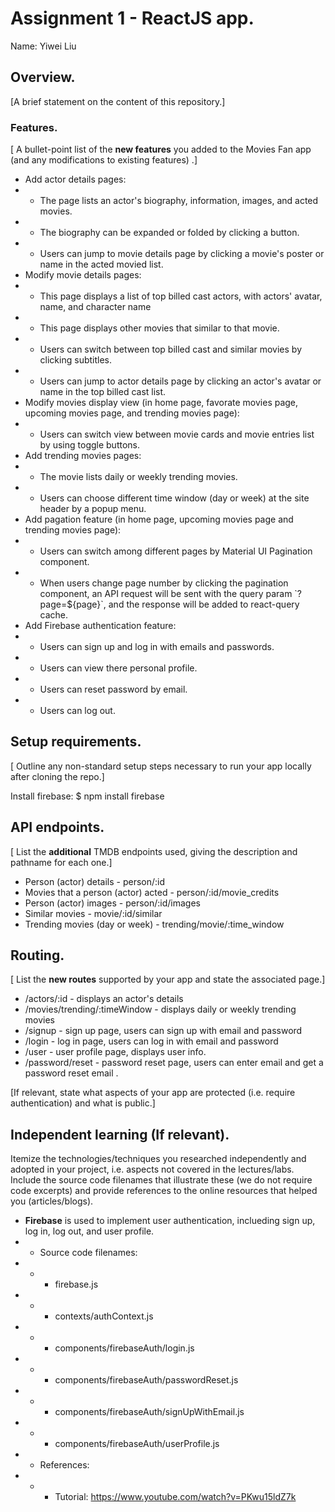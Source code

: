 # Assignment 1 - ReactJS app.

Name: Yiwei Liu

## Overview.

[A brief statement on the content of this repository.]

### Features.
[ A bullet-point list of the __new features__ you added to the Movies Fan app (and any modifications to existing features) .]

+ Add actor details pages:
+ + The page lists an actor's biography, information, images, and acted movies. 
+ + The biography can be expanded or folded by clicking a button.
+ + Users can jump to movie details page by clicking a movie's poster or name in the acted movied list.
+ Modify movie details pages:
+ + This page displays a list of top billed cast actors, with actors' avatar, name, and character name
+ + This page displays other movies that similar to that movie.
+ + Users can switch between top billed cast and similar movies by clicking subtitles.
+ + Users can jump to actor details page by clicking an actor's avatar or name in the top billed cast list.
+ Modify movies display view (in home page, favorate movies page, upcoming movies page, and trending movies page):
+ + Users can switch view between movie cards and movie entries list by using toggle buttons.
+ Add trending movies pages:
+ + The movie lists daily or weekly trending movies.
+ + Users can choose different time window (day or week) at the site header by a popup menu.
+ Add pagation feature (in home page, upcoming movies page and trending movies page):
+ + Users can switch among different pages by Material UI Pagination component.
+ + When users change page number by clicking the pagination component, an API request will be sent with the query param \`?page=${page}\`, and the response will be added to react-query cache.
+ Add Firebase authentication feature:
+ + Users can sign up and log in with emails and passwords.
+ + Users can view there personal profile.
+ + Users can reset password by email.
+ + Users can log out.

## Setup requirements.

[ Outline any non-standard setup steps necessary to run your app locally after cloning the repo.]

Install firebase:
$ npm install firebase

## API endpoints.

[ List the __additional__ TMDB endpoints used, giving the description and pathname for each one.] 

+ Person (actor) details - person/:id
+ Movies that a person (actor) acted - person/:id/movie_credits
+ Person (actor) images - person/:id/images
+ Similar movies - movie/:id/similar
+ Trending movies (day or week) - trending/movie/:time_window
<!-- + Discover list of movies - discover/movie
+ Movie details - movie/:id
+ Movie genres = /genre/movie/list -->

## Routing.

[ List the __new routes__ supported by your app and state the associated page.]

+ /actors/:id - displays an actor's details
+ /movies/trending/:timeWindow - displays daily or weekly trending movies
+ /signup - sign up page, users can sign up with email and password
+ /login - log in page, users can log in with email and password
+ /user - user profile page, displays user info.
+ /password/reset - password reset page, users can enter email and get a password reset email .
<!-- + /blogs - displays all published blogs.
+ /blogs/:id - displays a particular blog.
+ /blogs/:id/comments - detail view of a particular blog and its comments.
+ etc. -->

[If relevant, state what aspects of your app are protected (i.e. require authentication) and what is public.]

## Independent learning (If relevant).

Itemize the technologies/techniques you researched independently and adopted in your project, 
i.e. aspects not covered in the lectures/labs. Include the source code filenames that illustrate these 
(we do not require code excerpts) and provide references to the online resources that helped you (articles/blogs).

+ __Firebase__ is used to implement user authentication, inclueding sign up, log in, log out, and user profile.
+ + Source code filenames:
+ + + firebase.js
+ + + contexts/authContext.js
+ + + components/firebaseAuth/login.js
+ + + components/firebaseAuth/passwordReset.js
+ + + components/firebaseAuth/signUpWithEmail.js
+ + + components/firebaseAuth/userProfile.js
+ + References:
+ + + Tutorial: https://www.youtube.com/watch?v=PKwu15ldZ7k